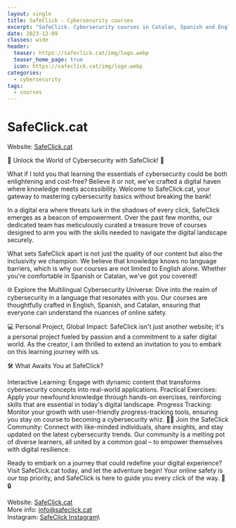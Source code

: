 ```yaml
---
layout: single
title: SafeClick - Cybersecurity courses 
excerpt: "SafeClick. Cybersecurity courses in Catalan, Spanish and English."
date: 2023-12-09
classes: wide
header:
  teaser: https://safeclick.cat/img/logo.webp
  teaser_home_page: true
  icon: https://safeclick.cat/img/logo.webp
categories:
  - cybersecurity
tags:  
  - courses
---
```

# SafeClick.cat
Website: [SafeClick.cat](https://safeclick.cat)

🔐 Unlock the World of Cybersecurity with SafeClick! 🚀

What if I told you that learning the essentials of cybersecurity could be both enlightening and cost-free? Believe it or not, we've crafted a digital haven where knowledge meets accessibility. Welcome to SafeClick.cat, your gateway to mastering cybersecurity basics without breaking the bank!

In a digital era where threats lurk in the shadows of every click, SafeClick emerges as a beacon of empowerment. Over the past few months, our dedicated team has meticulously curated a treasure trove of courses designed to arm you with the skills needed to navigate the digital landscape securely.

What sets SafeClick apart is not just the quality of our content but also the inclusivity we champion. We believe that knowledge knows no language barriers, which is why our courses are not limited to English alone. Whether you're comfortable in Spanish or Catalan, we've got you covered!

🌐 Explore the Multilingual Cybersecurity Universe:
Dive into the realm of cybersecurity in a language that resonates with you. Our courses are thoughtfully crafted in English, Spanish, and Catalan, ensuring that everyone can understand the nuances of online safety.

💻 Personal Project, Global Impact:
SafeClick isn't just another website; it's a personal project fueled by passion and a commitment to a safer digital world. As the creator, I am thrilled to extend an invitation to you to embark on this learning journey with us.

🛠️ What Awaits You at SafeClick?

Interactive Learning: Engage with dynamic content that transforms cybersecurity concepts into real-world applications.
Practical Exercises: Apply your newfound knowledge through hands-on exercises, reinforcing skills that are essential in today's digital landscape.
Progress Tracking: Monitor your growth with user-friendly progress-tracking tools, ensuring you stay on course to becoming a cybersecurity whiz.
👩‍💻 Join the SafeClick Community:
Connect with like-minded individuals, share insights, and stay updated on the latest cybersecurity trends. Our community is a melting pot of diverse learners, all united by a common goal – to empower themselves with digital resilience.

Ready to embark on a journey that could redefine your digital experience? Visit SafeClick.cat today, and let the adventure begin! Your online safety is our top priority, and SafeClick is here to guide you every click of the way. 🚀🔒

Website: [SafeClick.cat](https://safeclick.cat)\
More info: info@safeclick.cat\
Instagram: [SafeClick Instagram](https://www.instagram.com/safeclick.cat/)\

```
